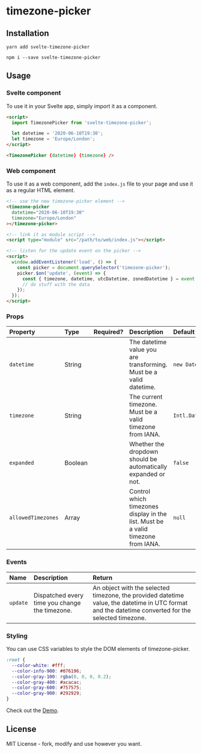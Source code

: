 # timezone-picker

## Installation

```
yarn add svelte-timezone-picker
```

```
npm i --save svelte-timezone-picker
```

## Usage

### Svelte component

To use it in your Svelte app, simply import it as a component.

```html
<script>
  import TimezonePicker from 'svelte-timezone-picker';

  let datetime = '2020-06-10T19:30';
  let timezone = 'Europe/London';
</script>

<TimezonePicker {datetime} {timezone} />
```

### Web component

To use it as a web component, add the `index.js` file to your page and use it as a regular HTML element.

```html
<!-- use the new timezone-picker element -->
<timezone-picker
  datetime="2020-06-10T19:30"
  timezone="Europe/London"
></timezone-picker>

<!-- link it as module script -->
<script type="module" src="/path/to/web/index.js"></script>

<!-- listen for the update event on the picker -->
<script>
  window.addEventListener('load', () => {
    const picker = document.querySelector('timezone-picker');
    picker.$on('update', (event) => {
      const { timezone, datetime, utcDatetime, zonedDatetime } = event.detail;
      // do stuff with the data
    });
  });
</script>
```

### Props

| Property           | Type    | Required? | Description                                                                      | Default                                            |
| :----------------- | :------ | :-------: | :------------------------------------------------------------------------------- | :------------------------------------------------- |
| `datetime`         | String  |           | The datetime value you are transforming. Must be a valid datetime.               | `new Date()`                                       |
| `timezone`         | String  |           | The current timezone. Must be a valid timezone from IANA.                        | `Intl.DateTimeFormat().resolvedOptions().timeZone` |
| `expanded`         | Boolean |           | Whether the dropdown should be automatically expanded or not.                    | `false`                                            |
| `allowedTimezones` | Array   |           | Control which timezones display in the list. Must be a valid timezone from IANA. | `null`                                             |

### Events

| Name     | Description                                    | Return                                                                                                                                              |
| :------- | :--------------------------------------------- | :-------------------------------------------------------------------------------------------------------------------------------------------------- |
| `update` | Dispatched every time you change the timezone. | An object with the selected timezone, the provided datetime value, the datetime in UTC format and the datetime converted for the selected timezone. |

### Styling

You can use CSS variables to style the DOM elements of timezone-picker.

```css
:root {
  --color-white: #fff;
  --color-info-900: #076196;
  --color-gray-100: rgba(0, 0, 0, 0.2);
  --color-gray-400: #acacac;
  --color-gray-600: #757575;
  --color-gray-900: #292929;
}
```

Check out the [Demo](./demo).

## License

MIT License - fork, modify and use however you want.

[license-badge]: https://img.shields.io/npm/l/svelte-timezone-picker.svg?style=flat-square
